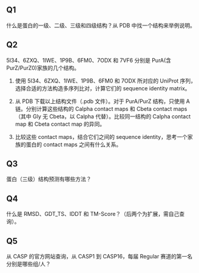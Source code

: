 ## Q1

什么是蛋白的一级、二级、三级和四级结构？从 PDB 中找一个结构来举例说明。

## Q2

5I34、6ZXQ、1IWE、1P9B、6FM0、7ODX 和 7VF6 分别是 PurA(含 PurZ/PurZ0)家族的几个结构。

1. 使用 5I34、6ZXQ、1IWE、1P9B、6FM0 和 7ODX 所对应的 UniProt 序列，选择合适的方法构造多序列比对，计算它们的 sequence identity matrix。

2. 从 PDB 下载以上结构文件（.pdb 文件）。对于 PurA/PurZ 结构，只使用 A 链。分别计算这些结构的 Calpha contact maps 和 Cbeta contact maps（其中 Gly 无 Cbeta，以 Calpha 代替）。比较同一结构的 Calpha contact map 和 Cbeta contact map 的异同。

3. 比较这些 contact maps，结合它们之间的 sequence identity，思考一个家族的蛋白的 contact maps 之间有什么关系。

## Q3

蛋白（三级）结构预测有哪些方法？

## Q4

什么是 RMSD、GDT_TS、IDDT 和 TM-Score？（后两个为扩展，需自己查询）。

## Q5

从 CASP 的官方网站查询，从 CASP1 到 CASP16，每届 Regular 赛道的第一名分别是哪些组/人？
